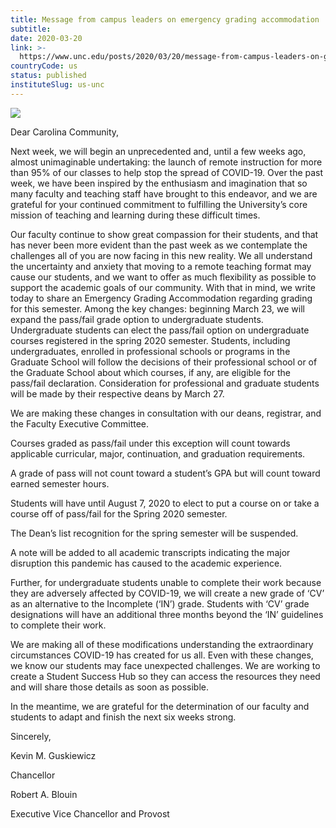 ```yaml
---
title: Message from campus leaders on emergency grading accommodation
subtitle: 
date: 2020-03-20
link: >-
  https://www.unc.edu/posts/2020/03/20/message-from-campus-leaders-on-grading-policy/
countryCode: us
status: published
instituteSlug: us-unc
---
```

![](https://www.unc.edu/wp-content/uploads/2020/03/sized000520_CampusScenes0606.jpg)

Dear Carolina Community,

Next week, we will begin an unprecedented and, until a few weeks ago, almost unimaginable undertaking: the launch of remote instruction for more than 95% of our classes to help stop the spread of COVID-19. Over the past week, we have been inspired by the enthusiasm and imagination that so many faculty and teaching staff have brought to this endeavor, and we are grateful for your continued commitment to fulfilling the University’s core mission of teaching and learning during these difficult times.

Our faculty continue to show great compassion for their students, and that has never been more evident than the past week as we contemplate the challenges all of you are now facing in this new reality. We all understand the uncertainty and anxiety that moving to a remote teaching format may cause our students, and we want to offer as much flexibility as possible to support the academic goals of our community. With that in mind, we write today to share an Emergency Grading Accommodation regarding grading for this semester. Among the key changes: beginning March 23, we will expand the pass/fail grade option to undergraduate students. Undergraduate students can elect the pass/fail option on undergraduate courses registered in the spring 2020 semester. Students, including undergraduates, enrolled in professional schools or programs in the Graduate School will follow the decisions of their professional school or of the Graduate School about which courses, if any, are eligible for the pass/fail declaration. Consideration for professional and graduate students will be made by their respective deans by March 27.

We are making these changes in consultation with our deans, registrar, and the Faculty Executive Committee.

Courses graded as pass/fail under this exception will count towards applicable curricular, major, continuation, and graduation requirements.

A grade of pass will not count toward a student’s GPA but will count toward earned semester hours.

Students will have until August 7, 2020 to elect to put a course on or take a course off of pass/fail for the Spring 2020 semester.

The Dean’s list recognition for the spring semester will be suspended.

A note will be added to all academic transcripts indicating the major disruption this pandemic has caused to the academic experience.

Further, for undergraduate students unable to complete their work because they are adversely affected by COVID-19, we will create a new grade of ‘CV’ as an alternative to the Incomplete (‘IN’) grade. Students with ‘CV’ grade designations will have an additional three months beyond the ‘IN’ guidelines to complete their work.

We are making all of these modifications understanding the extraordinary circumstances COVID-19 has created for us all. Even with these changes, we know our students may face unexpected challenges. We are working to create a Student Success Hub so they can access the resources they need and will share those details as soon as possible.

In the meantime, we are grateful for the determination of our faculty and students to adapt and finish the next six weeks strong.

Sincerely,

Kevin M. Guskiewicz

Chancellor

Robert A. Blouin

Executive Vice Chancellor and Provost